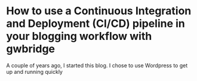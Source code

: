 # How to use a Continuous Integration and Deployment (CI/CD) pipeline in your blogging workflow with gwbridge

A couple of years ago, I started this blog. I chose to use Wordpress to get up and running quickly
